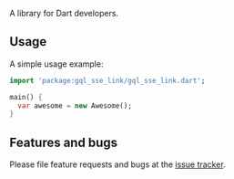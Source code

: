 A library for Dart developers.

## Usage

A simple usage example:

```dart
import 'package:gql_sse_link/gql_sse_link.dart';

main() {
  var awesome = new Awesome();
}
```

## Features and bugs

Please file feature requests and bugs at the [issue tracker][tracker].

[tracker]: http://example.com/issues/replaceme
